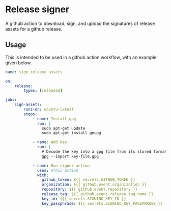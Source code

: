 # Release signer

A github action to download, sign, and upload the signatures of release assets for a github release.

## Usage

This is intended to be used in a github action workflow, with an example given below.

```yaml
name: sign release assets

on:
    release:
        types: [released]

jobs:
    sign-assets:
        runs-on: ubuntu-latest
        steps:
            - name: Install gpg
              run: |
                sudo apt-get update
                sudo apt-get install gnupg

            - name: Add key
              run: |
                # Decode the key into a gpg file from its stored format
                gpg --import key-file.gpg

            - name: Run signer action
              uses: #This action
              with:
                github_token: ${{ secrets.GITHUB_TOKEN }}
                organization: ${{ github.event.organization }}
                repository: ${{ github.event.repository }}
                release_tag: ${{ github.event.release.tag_name }}
                key_id: ${{ secrets.SIGNING_KEY_ID }}
                key_passphrase: ${{ secrets.SIGNING_KEY_PASSPHRASE }}

```


